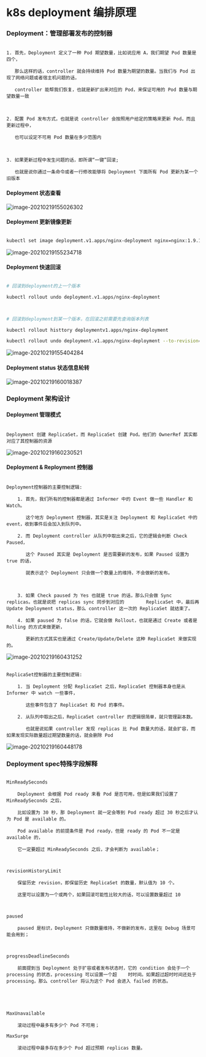 # k8s deployment 编排原理







### Deployment：管理部署发布的控制器



```

1. 首先，Deployment 定义了一种 Pod 期望数量，比如说应用 A，我们期望 Pod 数量是四个，

   那么这样的话，controller 就会持续维持 Pod 数量为期望的数量。当我们与 Pod 出现了网络问题或者宿主机问题的话，

   controller 能帮我们恢复，也就是新扩出来对应的 Pod，来保证可用的 Pod 数量与期望数量一致

   

2. 配置 Pod 发布方式，也就是说 controller 会按照用户给定的策略来更新 Pod，而且更新过程中，

   也可以设定不可用 Pod 数量在多少范围内

 

3. 如果更新过程中发生问题的话，即所谓“一键”回滚;

   也就是说你通过一条命令或者一行修改能够将 Deployment 下面所有 Pod 更新为某一个旧版本

```







#### Deployment 状态查看



![image-20210219155026302](https://github.com/ffzheng1222/k8sStudy/blob/master/png/image-20210219155026302.png)







#### Deployment 更新镜像更新



```sh

kubectl set image deployment.v1.apps/nginx-deployment nginx=nginx:1.9.1

```



![image-20210219155234718](https://github.com/ffzheng1222/k8sStudy/blob/master/png/image-20210219155234718.png)







#### Deployment 快速回滚



```sh

# 回滚到deployment的上一个版本

kubectl rollout undo deployment.v1.apps/nginx-deployment



# 回滚到deployment到某一个版本，在回滚之前需要先查询版本列表

kubectl rollout histtory deploymentv1.apps/nginx-deployment

kubectl rollout undo deployment.v1.apps/nginx-deployment --to-revision=2

```



![image-20210219155404284](https://github.com/ffzheng1222/k8sStudy/blob/master/png/image-20210219155404284.png)







#### Deployment status 状态信息轮转



![image-20210219160018387](https://github.com/ffzheng1222/k8sStudy/blob/master/png/image-20210219160018387.png)











### Deployment 架构设计



#### Deployment 管理模式



```

Deployment 创建 ReplicaSet，而 ReplicaSet 创建 Pod。他们的 OwnerRef 其实都对应了其控制器的资源

```



![image-20210219160230521](https://github.com/ffzheng1222/k8sStudy/blob/master/png/image-20210219160230521.png)







#### Deployment & Reployment 控制器



```

Deployment控制器的主要控制逻辑:

	1. 首先，我们所有的控制器都是通过 Informer 中的 Event 做一些 Handler 和 Watch。

	   这个地方 Deployment 控制器，其实是关注 Deployment 和 ReplicaSet 中的 event，收到事件后会加入到队列中。

	2. 而 Deployment controller 从队列中取出来之后，它的逻辑会判断 Check Paused，

	   这个 Paused 其实是 Deployment 是否需要新的发布，如果 Paused 设置为 true 的话，

	   就表示这个 Deployment 只会做一个数量上的维持，不会做新的发布。

	

	3. 如果 Check paused 为 Yes 也就是 true 的话，那么只会做 Sync replicas。也就是说把 replicas sync 同步到对应的 	   ReplicaSet 中，最后再 Update Deployment status，那么 controller 这一次的 ReplicaSet 就结束了。

	4. 如果 paused 为 false 的话，它就会做 Rollout，也就是通过 Create 或者是 Rolling 的方式来做更新，

	   更新的方式其实也是通过 Create/Update/Delete 这种 ReplicaSet 来做实现的。

```



![image-20210219160431252](https://github.com/ffzheng1222/k8sStudy/blob/master/png/image-20210219160431252.png)



```

ReplicaSet控制器的主要控制逻辑:

	1. 当 Deployment 分配 ReplicaSet 之后，ReplicaSet 控制器本身也是从 Informer 中 watch 一些事件，

	   这些事件包含了 ReplicaSet 和 Pod 的事件。

	2. 从队列中取出之后，ReplicaSet controller 的逻辑很简单，就只管理副本数。

	   也就是说如果 controller 发现 replicas 比 Pod 数量大的话，就会扩容，而如果发现实际数量超过期望数量的话，就会删除 Pod

```



![image-20210219160448178](https://github.com/ffzheng1222/k8sStudy/blob/master/png/image-20210219160448178.png)







### Deployment spec特殊字段解释



```

MinReadySeconds

	Deployment 会根据 Pod ready 来看 Pod 是否可用，但是如果我们设置了 MinReadySeconds 之后，

	比如设置为 30 秒，那 Deployment 就一定会等到 Pod ready 超过 30 秒之后才认为 Pod 是 available 的。

	Pod available 的前提条件是 Pod ready，但是 ready 的 Pod 不一定是 available 的，

	它一定要超过 MinReadySeconds 之后，才会判断为 available；

 

revisionHistoryLimit

	保留历史 revision，即保留历史 ReplicaSet 的数量，默认值为 10 个。

	这里可以设置为一个或两个，如果回滚可能性比较大的话，可以设置数量超过 10

 

paused

	paused 是标识，Deployment 只做数量维持，不做新的发布，这里在 Debug 场景可能会用到；

 

progressDeadlineSeconds

	前面提到当 Deployment 处于扩容或者发布状态时，它的 condition 会处于一个 processing 的状态，processing 可以设置一个超	 时时间。如果超过超时时间还处于 processing，那么 controller 将认为这个 Pod 会进入 failed 的状态。

	



MaxUnavailable

	滚动过程中最多有多少个 Pod 不可用；

MaxSurge

	滚动过程中最多存在多少个 Pod 超过预期 replicas 数量。

```







